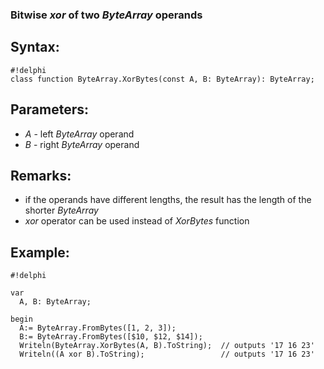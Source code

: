 ### Bitwise *xor* of two *ByteArray* operands ###

## Syntax:
```
#!delphi
class function ByteArray.XorBytes(const A, B: ByteArray): ByteArray;
```

## Parameters:

*   *A* - left *ByteArray* operand 
*   *B* - right *ByteArray* operand

## Remarks:

*   if the operands have different lengths, the result has the length of the shorter *ByteArray* 
*   *xor* operator can be used instead of *XorBytes* function

## Example:
```
#!delphi

var
  A, B: ByteArray;

begin
  A:= ByteArray.FromBytes([1, 2, 3]);
  B:= ByteArray.FromBytes([$10, $12, $14]);
  Writeln(ByteArray.XorBytes(A, B).ToString);  // outputs '17 16 23'
  Writeln((A xor B).ToString);                 // outputs '17 16 23'
```